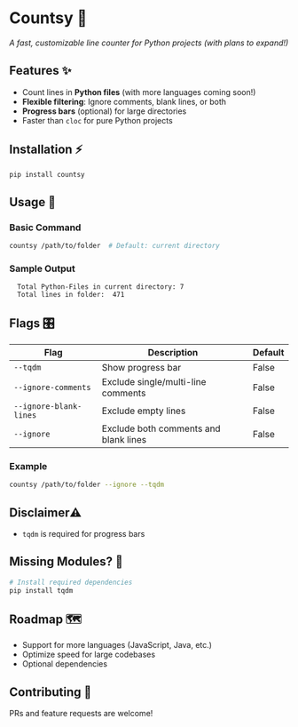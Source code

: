 # Countsy 📏

*A fast, customizable line counter for Python projects (with plans to expand!)*

## Features ✨

- Count lines in **Python files** (with more languages coming soon!)
- **Flexible filtering**: Ignore comments, blank lines, or both
- **Progress bars** (optional) for large directories
- Faster than `cloc` for pure Python projects

## Installation ⚡

```bash
pip install countsy
```

## Usage 🚀

### Basic Command

```bash
countsy /path/to/folder  # Default: current directory
```

### Sample Output

```
  Total Python-Files in current directory: 7
  Total lines in folder:  471
```

## Flags 🎛️

| Flag | Description | Default |
|------|-------------|---------|
| `--tqdm` | Show progress bar | False |
| `--ignore-comments` | Exclude single/multi-line comments | False |
| `--ignore-blank-lines` | Exclude empty lines | False |
| `--ignore` | Exclude both comments and blank lines | False |

### Example

```bash
countsy /path/to/folder --ignore --tqdm
```

## Disclaimer⚠️

- `tqdm` is required for progress bars

## Missing Modules? 🔧

```bash
# Install required dependencies
pip install tqdm
```

## Roadmap 🗺️

- Support for more languages (JavaScript, Java, etc.)
- Optimize speed for large codebases
- Optional dependencies

## Contributing 🤝

PRs and feature requests are welcome!